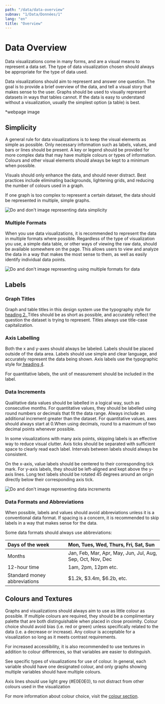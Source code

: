 ```yaml
---
path: "/data/data-overview"
subnav: "1/Data/Données/1"
lang: "en"
title: "Overview"
---
```


# Data Overview

Data visualizations come in many forms, and are a visual means to represent a data set. The type of data visualization chosen should always be appropriate for the type of data used.

Data visualizations should aim to represent and answer one question. The goal is to provide a brief overview of the data, and tell a visual story that makes sense to the user. Graphs should be used to visually represent datasets in ways that tables cannot. If the data is easy to understand without a visualization, usually the simplest option \(a table\) is best.

*webpage image

## Simplicity

A general rule for data visualizations is to keep the visual elements as simple as possible. Only necessary information such as labels, values, and bars or lines should be present. A key or legend should be provided for more complex data that may have multiple colours or types of information. Colours and other visual elements should always be kept to a minimum when possible.

Visuals should only enhance the data, and should never distract. Best practices include eliminating backgrounds, lightening grids, and reducing the number of colours used in a graph.

If one graph is too complex to represent a certain dataset, the data should be represented in multiple, simple graphs.

![Do and don't image representing data simplicity](https://github.com/gctools-outilsgc/design-system-code/blob/documentation/src/img/examples/Simplicity.png)

### Multiple Formats

When you use data visualizations, it is recommended to represent the data in multiple formats where possible. Regardless of the type of visualization you use, a simple data table, or other ways of viewing the raw data, should be available somewhere on the page. This allows users to view and analyze the data in a way that makes the most sense to them, as well as easily identify individual data points.

![Do and don't image representing using multiple formats for data](https://github.com/gctools-outilsgc/design-system-code/blob/documentation/src/img/examples/Multiple%20Formats.png)

## Labels

### Graph Titles

Graph and table titles in this design system use the typography style for [heading 2. ](typography.md)Titles should be as short as possible, and accurately reflect the question the dataset is trying to represent. Titles always use title-case capitalization.

### Axis Labelling

Both the x and y-axes should always be labeled. Labels should be placed outside of the data area. Labels should use simple and clear language, and accurately represent the data being shown. Axis labels use the typographic style for[ heading 4](typography.md).

For quantitative labels, the unit of measurement should be included in the label.

### Data Increments

Qualitative data values should be labelled in a logical way, such as consecutive months. For quantitative values, they should be labelled using round numbers or decimals that fit the data range. Always include an additional increment greater than the dataset. For quantitative values, axes should always start at 0.When using decimals, round to a maximum of two decimal points whenever possible.

In some visualizations with many axis points, skipping labels is an effective way to reduce visual clutter. Axis ticks should be separated with sufficient space to clearly read each label. Intervals between labels should always be consistent.

On the x-axis, value labels should be centered to their corresponding tick mark. For y-axis labels, they should be left-aligned and kept above the y-axis lines. Long text labels should be rotated 45 degrees around an origin directly below their corresponding axis tick.

![Do and don't image representing data increments](https://github.com/gctools-outilsgc/design-system-code/blob/documentation/src/img/examples/Data%20Increments.png)

### Data Formats and Abbreviations

When possible, labels and values should avoid abbreviations unless it is a conventional data format. If spacing is a concern, it is recommended to skip labels in a way that makes sense for the data.

Some data formats should always use abbreviations:

| Days of the week | Mon, Tues, Wed, Thurs, Fri, Sat, Sun |
| :--- | :--- |
| Months | Jan, Feb, Mar, Apr, May, Jun, Jul, Aug, Sep, Oct, Nov, Dec |
| 12-hour time | 1am, 2pm, 12pm etc. |
| Standard money abbreviations | $1.2k, $3.4m, $6.2b, etc. |

## Colours and Textures

Graphs and visualizations should always aim to use as little colour as possible. If multiple colours are required, they should be a complimentary palette that are both distinguishable when placed in close proximity. Colour choice should avoid bias \(i.e. red or green\) unless specifically related to the data \(i.e. a decrease or increase\). Any colour is acceptable for a visualization so long as it meets contrast requirements.

For increased accessibility, it is also recommended to use textures in addition to colour differences, so that variables are easier to distinguish.

See specific types of visualizations for use of colour. In general, each variable should have one designated colour, and only graphs showing multiple variables should have multiple colours.

Axis lines should use light grey \(\#E0E0E0\), to not distract from other colours used in the visualization

For more information about colour choice, visit the [colour section](colour.md).
